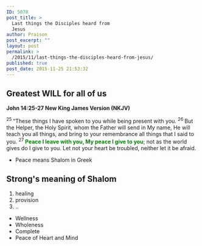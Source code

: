 ```yaml
---
ID: 5078
post_title: >
  Last things the Disciples heard from
  Jesus
author: Praison
post_excerpt: ""
layout: post
permalink: >
  /2015/11/last-things-the-disciples-heard-from-jesus/
published: true
post_date: 2015-11-25 21:53:32
---
```

<h2 class="passage-display"><strong>Greatest WILL for all of us</strong></h2>
<p class="passage-display"><strong><span class="passage-display-bcv">John 14:25-27
</span><span class="passage-display-version">New King James Version (NKJV)</span></strong></p>
<span class="text John-14-25"><sup class="versenum">25 </sup><span class="woj">“These things I have spoken to you while being present with you.</span> </span><span id="en-NKJV-26695" class="text John-14-26"><sup class="versenum">26 </sup><span class="woj">But the Helper, the Holy Spirit, whom the Father will send in My name, He will teach you all things, and bring to your remembrance all things that I said to you.</span> </span><span id="en-NKJV-26696" class="text John-14-27"><sup class="versenum">27 </sup><span class="woj"><span style="color: #008000;"><strong>Peace I leave with you, My peace I give to you</strong></span>; not as the world gives do I give to you. Let not your heart be troubled, neither let it be afraid.</span></span>
<ul>
	<li>Peace means Shalom in Greek</li>
</ul>
<h2><strong>Strong's meaning of Shalom</strong></h2>
<ol>
	<li>healing</li>
	<li>provision</li>
	<li>..</li>
</ol>
<ul>
	<li>Wellness</li>
	<li>Wholeness</li>
	<li>Complete</li>
	<li>Peace of Heart and Mind</li>
</ul>